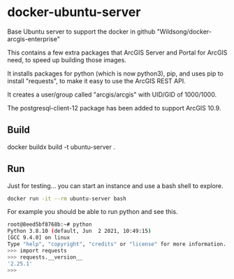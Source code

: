 # docker-ubuntu-server
Base Ubuntu server to support the docker in github
"Wildsong/docker-arcgis-enterprise"

This contains a few extra packages that ArcGIS Server
and Portal for ArcGIS need, to speed up building those images.

It installs packages for python (which is now python3), pip, and uses pip to install "requests",
to make it easy to use the ArcGIS REST API.

It creates a user/group called "arcgis/arcgis" with UID/GID of 1000/1000.

The postgresql-client-12 package has been added to support ArcGIS 10.9.

## Build

   docker buildx build -t ubuntu-server .

## Run

Just for testing... you can start an instance and use a bash shell to explore. 


```bash
docker run -it --rm ubuntu-server bash
```

For example you should be able to run python and see this.

```bash
root@8eed5bf8768b:~# python
Python 3.8.10 (default, Jun  2 2021, 10:49:15)
[GCC 9.4.0] on linux
Type "help", "copyright", "credits" or "license" for more information.
>>> import requests
>>> requests.__version__
'2.25.1'
>>>

```
